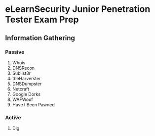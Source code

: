 # eLearnSecurity Junior Penetration Tester Exam Prep
## Information Gathering
### Passive
1. Whois
2. DNSRecon
3. Sublist3r
4. theHarverster
5. DNSDumpster
6. Netcraft
7. Google Dorks
9. WAFWoof
10. Have I Been Pawned
  
### Active
1. Dig


